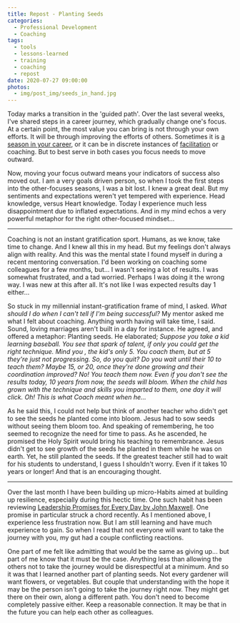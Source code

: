 ```yaml
---
title: Repost - Planting Seeds
categories:
  - Professional Development
  - Coaching
tags:
  - tools
  - lessons-learned
  - training
  - coaching
  - repost
date: 2020-07-27 09:00:00
photos:
  - img/post_img/seeds_in_hand.jpg
---
```


Today marks a transition in the 'guided path'. Over the last several weeks, I've shared steps in a career journey, which gradually change one's focus. At a certain point, the most value you can bring is not through your own efforts. It will be through improving the efforts of others. Sometimes it is [a season in your career](/2020/07/06/repost-career-know-stage/), or it can be in discrete instances of [facilitation](/tags/facilitation/) or coaching. But to best serve in both cases you focus needs to move outward.

Now, moving your focus outward means your indicators of success also moved out. I am a very goals driven person, so when I took the first steps into the other-focuses seasons, I was a bit lost. I knew a great deal. But my sentiments and expectations weren't yet tempered with experience. Head knowledge, versus Heart knowledge. Today I experience much less disappointment due to inflated expectations. And in my mind echos a very powerful metaphor for the right other-focused mindset...

---

Coaching is not an instant gratification sport. Humans, as we know, take time to change. And I knew all this in my head. But my feelings don't always align with reality. And this was the mental state I found myself in during a recent mentoring conversation. I'd been working on coaching some colleagues for a few months, but... I wasn't seeing a lot of results. I was somewhat frustrated, and a tad worried. Perhaps I was doing it the wrong way. I was new at this after all. It's not like I was expected results day 1 either...

So stuck in my millennial instant-gratification frame of mind, I asked. _What should I do when I can't tell if I'm being successful?_ My mentor asked me what I felt about coaching. Anything worth having will take time, I said. Sound, loving marriages aren't built in a day for instance. He agreed, and offered a metaphor: Planting seeds. He elaborated; _Suppose you take a kid learning baseball. You see that spark of talent, if only you could get the right technique. Mind you , the kid's only 5. You coach them, but at 5 they're just not progressing. So, do you quit? Do you wait until their 10 to teach them? Maybe 15, or 20, once they're done growing and their coordination improved? No! You teach them now. Even if you don't see the results today, 10 years from now, the seeds will bloom. When the child has grown with the technique and skills you imparted to them, one day it will click. Oh! This is what Coach meant when he..._

As he said this, I could not help but think of another teacher who didn't get to see the seeds he planted come into bloom. Jesus had to sow seeds without seeing them bloom too. And speaking of remembering, he too seemed to recognize the need for time to pass. As he ascended, he promised the Holy Spirit would bring his teaching to remembrance. Jesus didn't get to see growth of the seeds he planted in them while he was on earth. Yet, he still planted the seeds. If the greatest teacher still had to wait for his students to understand, I guess I shouldn't worry. Even if it takes 10 years or longer! And that is an encouraging thought.

---

Over the last month I have been building up micro-Habits aimed at building up resilience, especially during this hectic time. One such habit has been reviewing [Leadership Promises for Every Day by John Maxwell](https://www.amazon.com/Leadership-Promises-Every-Day-Devotional/dp/071808974X/ref=sr_1_1?crid=2JFOPKYWP6JJV&dchild=1&keywords=leadership+promises+for+everyday+john+maxwell&qid=1595089321&sprefix=leadership+pr%2Caps%2C197&sr=8-1). One promise in particular struck a chord recently. As I mentioned above, I experience less frustration now. But I am still learning and have much experience to gain. So when I read that not everyone will want to take the journey with you, my gut had a couple conflicting reactions.

One part of me felt like admitting that would be the same as giving up... but part of me know that it must be the case. Anything less than allowing the others not to take the journey would be disrespectful at a minimum. And so it was that I learned another part of planting seeds. Not every gardener will want flowers, or vegetables. But couple that understanding with the hope it may be the person isn't going to take the journey right now. They might get there on their own, along a different path. You don't need to become completely passive either. Keep a reasonable connection. It may be that in the future you can help each other as colleagues.
